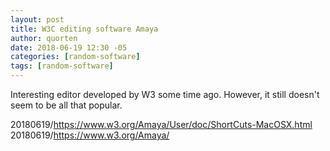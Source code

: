 ```yaml
---
layout: post
title: W3C editing software Amaya
author: quorten
date: 2018-06-19 12:30 -05
categories: [random-software]
tags: [random-software]
---
```


Interesting editor developed by W3 some time ago.  However, it still
doesn't seem to be all that popular.

20180619/https://www.w3.org/Amaya/User/doc/ShortCuts-MacOSX.html  
20180619/https://www.w3.org/Amaya/
